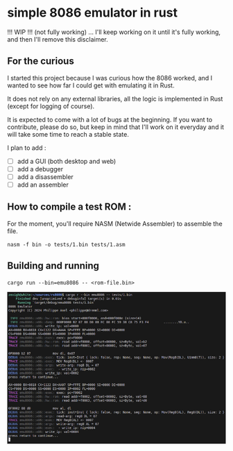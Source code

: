 # simple 8086 emulator in rust

!!! WIP !!! (not fully working) ... I'll keep working on it until it's fully working, and then I'll remove this disclaimer.

## For the curious

I started this project because I was curious how the 8086 worked, and I wanted to see how far I could get with
emulating it in Rust.

It does not rely on any external libraries, all the logic is implemented in Rust (except for logging of course).

It is expected to come with a lot of bugs at the beginning. If you want to contribute, please do so, but keep in mind that I'll work on it everyday and it will take some time to reach a stable state.

I plan to add : 

- [ ] add a GUI (both desktop and web)
- [ ] add a debugger
- [ ] add a disassembler
- [ ] add an assembler

## How to compile a test ROM :

For the moment, you'll require NASM (Netwide Assembler) to assemble the file.

```
nasm -f bin -o tests/1.bin tests/1.asm
```

## Building and running

```
cargo run --bin=emu8086 -- <rom-file.bin>
```

![capture-2024-09-27](./docs/imgs/capture-2024-09-27.png)
